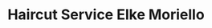 ---
title: "Haircut Service Elke Moriello"
url: /villingen-schwenningen/haircut-service-elke-moriello/
shop: Friseur
---